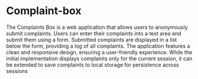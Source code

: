 # Complaint-box

The Complaints Box is a web application that allows users to anonymously submit complaints. Users can enter their complaints into a text area and submit them using a form. Submitted complaints are displayed in a list below the form, providing a log of all complaints. The application features a clean and responsive design, ensuring a user-friendly experience. While the initial implementation displays complaints only for the current session, it can be extended to save complaints to local storage for persistence across sessions

